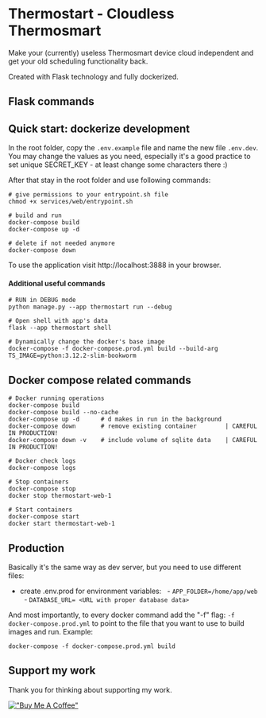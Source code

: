 # Thermostart - Cloudless Thermosmart
Make your (currently) useless Thermosmart device cloud independent and get
your old scheduling functionality back.

Created with Flask technology and fully dockerized.

## Flask commands

## Quick start: dockerize development
In the root folder, copy the `.env.example` file and name the new file `.env.dev`.
You may change the values as you need, especially it's a good practice to set
unique SECRET_KEY - at least change some characters there :)

After that stay in the root folder and use following commands:
```
# give permissions to your entrypoint.sh file
chmod +x services/web/entrypoint.sh

# build and run
docker-compose build
docker-compose up -d

# delete if not needed anymore
docker-compose down
```
To use the application visit http://localhost:3888 in your browser.

#### Additional useful commands
```
# RUN in DEBUG mode
python manage.py --app thermostart run --debug

# Open shell with app's data
flask --app thermostart shell

# Dynamically change the docker's base image
docker-compose -f docker-compose.prod.yml build --build-arg TS_IMAGE=python:3.12.2-slim-bookworm
```

## Docker compose related commands

```
# Docker running operations
docker-compose build
docker-compose build --no-cache
docker-compose up -d      # d makes in run in the background
docker-compose down       # remove existing container        | CAREFUL IN PRODUCTION!
docker-compose down -v    # include volume of sqlite data    | CAREFUL IN PRODUCTION!

# Docker check logs
docker-compose logs

# Stop containers
docker-compose stop
docker stop thermostart-web-1

# Start containers
docker-compose start
docker start thermostart-web-1
```

## Production
Basically it's the same way as dev server, but you need to use different files:
- create .env.prod for environment variables:
  - `APP_FOLDER=/home/app/web`
  - `DATABASE_URL= <URL with proper database data>`

And most importantly, to every docker command add the "-f" flag: `-f docker-compose.prod.yml`
to point to the file that you want to use to build images and run. Example:
```
docker-compose -f docker-compose.prod.yml build
```

## Support my work
Thank you for thinking about supporting my work.

[!["Buy Me A Coffee"](https://www.buymeacoffee.com/assets/img/custom_images/orange_img.png)](https://www.buymeacoffee.com/wichers)
